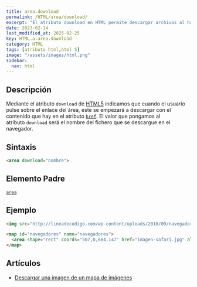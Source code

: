 ```yaml
---
title: area.download
permalink: /HTML/area/download/
excerpt: "El atributo download en HTML permite descargar archivos al hacer clic en un enlace."
date: 2023-02-14
last_modified_at: 2025-02-25
key: HTML.a.area.download
category: HTML
tags: [atributo html,html 5]
image: "/assets/images/html.png"
sidebar:
  nav: html
---
```


## Descripción


Mediante el atributo `download` de [HTML5](https://www.manualweb.net/html5/) indicamos que cuando el usuario pulse sobre el enlace del área, este se empezará a descargar con el contenido que hay en el atributo [`href`](https://www.w3api.com/HTML/area/href). El valor que pongamos al atributo `download` será el nombre del fichero que se descargue en el navegador.


## Sintaxis


```html
<area download="nombre">
```


## Elemento Padre


[`area`](/HTML/area/)


## Ejemplo


```html
<img src="http://lineadecodigo.com/wp-content/uploads/2010/09/navegadores.png" usemap="#navegadores" border="0" width="821" height="152" alt="Navegadores" />

<map id="navegadores" name="navegadores">
  <area shape="rect" coords="507,0,664,147" href="imagen-safari.jpg" alt="Navegdor Safari" download="Safari" />
</map>
```


## Artículos

- [Descargar una imagen de un mapa de imágenes](https://lineadecodigo.com/html5/descargar-una-imagen-de-un-mapa-de-imagenes/)

